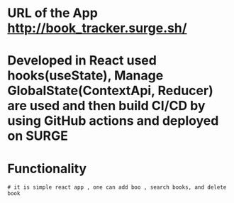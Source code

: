 
# URL of the App   http://book_tracker.surge.sh/


# Developed in React used hooks(useState), Manage GlobalState(ContextApi, Reducer) are used and then build CI/CD by using GitHub actions and deployed on SURGE

# Functionality
    # it is simple react app , one can add boo , search books, and delete book

